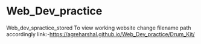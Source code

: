 # Web_Dev_practice
Web_dev_spractice_stored
To view working website change filename path accordingly
link:-https://agreharshal.github.io/Web_Dev_practice/Drum_Kit/
